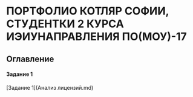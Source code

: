 # ПОРТФОЛИО КОТЛЯР СОФИИ, СТУДЕНТКИ 2 КУРСА ИЭИУНАПРАВЛЕНИЯ ПО(МОУ)-17

## Оглавление
#### Задание 1

[Задание 1](Анализ лицензий.md)
